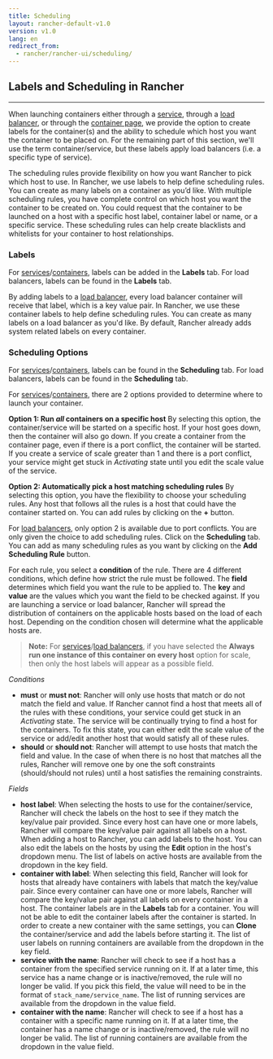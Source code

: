 ```yaml
---
title: Scheduling
layout: rancher-default-v1.0
version: v1.0
lang: en
redirect_from:
  - rancher/rancher-ui/scheduling/
---
```


## Labels and Scheduling in Rancher
---

When launching containers either through a [service]({{site.baseurl}}/rancher/{{page.version}}/{{page.lang}}/rancher-ui/applications/stacks/adding-services/), through a [load balancer]({{site.baseurl}}/rancher/{{page.version}}/{{page.lang}}/rancher-ui/applications/stacks/adding-balancers/), or through the [container page]({{site.baseurl}}/rancher/{{page.version}}/{{page.lang}}/rancher-ui/infrastructure/containers/), we provide the option to create labels for the container(s) and the ability to schedule which host you want the container to be placed on. For the remaining part of this section, we'll use the term container/service, but these labels apply load balancers (i.e. a specific type of service).

The scheduling rules provide flexibility on how you want Rancher to pick which host to use. In Rancher, we use labels to help define scheduling rules. You can create as many labels on a container as you’d like. With multiple scheduling rules, you have complete control on which host you want the container to be created on. You could request that the container to be launched on a host with a specific host label, container label or name, or a specific service. These scheduling rules can help create blacklists and whitelists for your container to host relationships.

### Labels

For [services]({{site.baseurl}}/rancher/{{page.version}}/{{page.lang}}/rancher-ui/applications/stacks/adding-services/)/[containers]({{site.baseurl}}/rancher/{{page.version}}/{{page.lang}}/rancher-ui/infrastructure/containers/), labels can be added in the **Labels** tab. For load balancers, labels can be found in the **Labels** tab.

By adding labels to a [load balancer]({{site.baseurl}}/rancher/{{page.version}}/{{page.lang}}/rancher-ui/applications/stacks/adding-balancers/), every load balancer container will receive that label, which is a key value pair. In Rancher, we use these container labels to help define scheduling rules. You can create as many labels on a load balancer as you'd like. By default, Rancher already adds system related labels on every container.

### Scheduling Options  

For [services]({{site.baseurl}}/rancher/{{page.version}}/{{page.lang}}/rancher-ui/applications/stacks/adding-services/)/[containers]({{site.baseurl}}/rancher/{{page.version}}/{{page.lang}}/rancher-ui/infrastructure/containers/), labels can be found in the **Scheduling** tab. For load balancers, labels can be found in the **Scheduling** tab.

For [services]({{site.baseurl}}/rancher/{{page.version}}/{{page.lang}}/rancher-ui/applications/stacks/adding-services/)/[containers]({{site.baseurl}}/rancher/{{page.version}}/{{page.lang}}/rancher-ui/infrastructure/containers/), there are 2 options provided to determine where to launch your container.

**Option 1: Run _all_ containers on a specific host**
By selecting this option, the container/service will be started on a specific host. If your host goes down, then the container will also go down. If you create a container from the container page, even if there is a port conflict, the container will be started. If you create a service of scale greater than 1 and there is a port conflict, your service might get stuck in _Activating_ state until you edit the scale value of the service.

**Option 2: Automatically pick a host matching scheduling rules**
By selecting this option, you have the flexibility to choose your scheduling rules. Any host that follows all the rules is a host that could have the container started on. You can add rules by clicking on the **+** button.

For [load balancers]({{site.baseurl}}/rancher/{{page.version}}/{{page.lang}}/rancher-ui/applications/stacks/adding-balancers/), only option 2 is available due to port conflicts. You are only given the choice to add scheduling rules. Click on the **Scheduling** tab. You can add as many scheduling rules as you want by clicking on the **Add Scheduling Rule** button.

For each rule, you select a **condition** of the rule. There are 4 different conditions, which define how strict the rule must be followed. The **field** determines which field you want the rule to be applied to. The **key** and **value** are the values which you want the field to be checked against. If you are launching a service or load balancer, Rancher will spread the distribution of containers on the applicable hosts based on the load of each host. Depending on the condition chosen will determine what the applicable hosts are.

> **Note:** For [services]({{site.baseurl}}/rancher/{{page.version}}/{{page.lang}}/rancher-ui/applications/stacks/adding-services/)/[load balancers]({{site.baseurl}}/rancher/{{page.version}}/{{page.lang}}/rancher-ui/applications/stacks/adding-balancers/), if you have selected the **Always run one instance of this container on every host** option for scale, then only the host labels will appear as a possible field.

_Conditions_

* **must** or **must not**: Rancher will only use hosts that match or do not match the field and value. If Rancher cannot find a host that meets all of the rules with these conditions, your service could get stuck in an _Activating_ state. The service will be continually trying to find a host for the containers. To fix this state, you can either edit the scale value of the service or add/edit another host that would satisfy all of these rules.  
* **should** or **should not**: Rancher will attempt to use hosts that match the field and value. In the case of when there is no  host that matches all the rules, Rancher will remove one by one the soft constraints (should/should not rules) until a host satisfies the remaining constraints.

_Fields_

* **host label**: When selecting the hosts to use for the container/service, Rancher will check the labels on the host to see if they match the key/value pair provided. Since every host can have one or more labels, Rancher will compare the key/value pair against all labels on a host. When adding a host to Rancher, you can add labels to the host. You can also edit the labels on the hosts by using the **Edit** option in the host's dropdown menu. The list of labels on active hosts are available from the dropdown in the key field.
* **container with label**: When selecting this field, Rancher will look for hosts that already have containers with labels that match the key/value pair. Since every container can have one or more labels, Rancher will compare the key/value pair against all labels on every container in a host. The container labels are in the **Labels** tab for a container. You will not be able to edit the container labels after the container is started. In order to create a new container with the same settings, you can **Clone** the container/service and add the labels before starting it. The list of user labels on running containers are available from the dropdown in the key field.
* **service with the name**: Rancher will check to see if a host has a container from the specified service running on it. If at a later time, this service has a name change or is inactive/removed, the rule will no longer be valid. If you pick this field, the value will need to be in the format of `stack_name/service_name`. The list of running services are available from the dropdown in the value field.
* **container with the name**: Rancher will check to see if a host has a container with a specific name running on it. If at a later time, the container has a name change or is inactive/removed, the rule will no longer be valid. The list of running containers are available from the dropdown in the value field.
